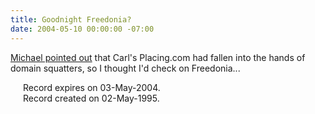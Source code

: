 ```yaml
---
title: Goodnight Freedonia?
date: 2004-05-10 00:00:00 -07:00
---
```


<p>
<a href="http://sippey.typepad.com/filtered/2004/05/placing.html">Michael pointed out</a> that Carl's Placing.com had fallen into the hands of domain squatters, so I thought I'd check on Freedonia...
</p>
<p style="margin-left:20px;">
   Record expires on 03-May-2004.<br />
   Record created on 02-May-1995.
</p>
